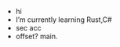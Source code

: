 -  hi
-  I’m currently learning Rust,C#
-  sec acc
-  offset? main.
<!---
frmerikh/frmerikh is a ✨ special ✨ repository because its `README.md` (this file) appears on your GitHub profile.
You can click the Preview link to take a look at your changes.
--->
